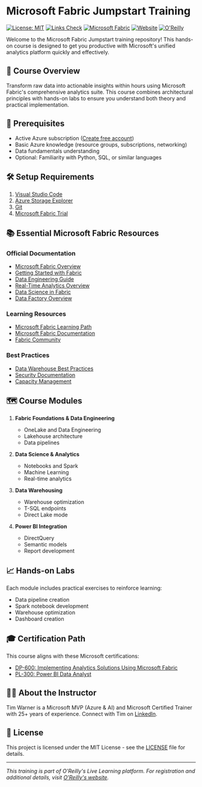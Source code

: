 # Microsoft Fabric Jumpstart Training

[![License: MIT](https://img.shields.io/badge/License-MIT-yellow.svg)](https://opensource.org/licenses/MIT)
[![Links Check](https://img.shields.io/github/actions/workflow/status/timothywarner/fabric/README-links-check.yml?label=links)](https://github.com/timothywarner/fabric/actions/workflows/README-links-check.yml)
[![Microsoft Fabric](https://img.shields.io/badge/Fabric-Documentation-blue)](https://learn.microsoft.com/fabric/)
[![Website](https://img.shields.io/badge/🌐-TechTrainerTim.com-blue)](https://techtrainertim.com/)
[![O'Reilly](https://img.shields.io/badge/O'Reilly-Live%20Training-red)](https://learning.oreilly.com/)

Welcome to the Microsoft Fabric Jumpstart training repository! This hands-on course is designed to get you productive with Microsoft's unified analytics platform quickly and effectively.

## 🎯 Course Overview

Transform raw data into actionable insights within hours using Microsoft Fabric's comprehensive analytics suite. This course combines architectural principles with hands-on labs to ensure you understand both theory and practical implementation.

## 🔧 Prerequisites

- Active Azure subscription ([Create free account](https://azure.microsoft.com/free/))
- Basic Azure knowledge (resource groups, subscriptions, networking)
- Data fundamentals understanding
- Optional: Familiarity with Python, SQL, or similar languages

## 🛠️ Setup Requirements

1. [Visual Studio Code](https://code.visualstudio.com/download)
2. [Azure Storage Explorer](https://azure.microsoft.com/features/storage-explorer/)
3. [Git](https://git-scm.com/downloads)
4. [Microsoft Fabric Trial](https://www.microsoft.com/microsoft-fabric)

## 📚 Essential Microsoft Fabric Resources

### Official Documentation
- [Microsoft Fabric Overview](https://learn.microsoft.com/fabric/get-started/microsoft-fabric-overview)
- [Getting Started with Fabric](https://learn.microsoft.com/fabric/get-started/)
- [Data Engineering Guide](https://learn.microsoft.com/fabric/data-engineering/data-engineering-overview)
- [Real-Time Analytics Overview](https://learn.microsoft.com/fabric/real-time-analytics/overview)
- [Data Science in Fabric](https://learn.microsoft.com/fabric/data-science/data-science-overview)
- [Data Factory Overview](https://learn.microsoft.com/fabric/data-factory/data-factory-overview)

### Learning Resources
- [Microsoft Fabric Learning Path](https://learn.microsoft.com/training/paths/get-started-fabric/)
- [Microsoft Fabric Documentation](https://learn.microsoft.com/fabric/)
- [Fabric Community](https://community.fabric.microsoft.com/)

### Best Practices
- [Data Warehouse Best Practices](https://learn.microsoft.com/fabric/data-warehouse/best-practices-warehouse)
- [Security Documentation](https://learn.microsoft.com/fabric/security/)
- [Capacity Management](https://learn.microsoft.com/fabric/enterprise/capacity-management)

## 🗺️ Course Modules

1. **Fabric Foundations & Data Engineering**
   - OneLake and Data Engineering
   - Lakehouse architecture
   - Data pipelines

2. **Data Science & Analytics**
   - Notebooks and Spark
   - Machine Learning
   - Real-time analytics

3. **Data Warehousing**
   - Warehouse optimization
   - T-SQL endpoints
   - Direct Lake mode

4. **Power BI Integration**
   - DirectQuery
   - Semantic models
   - Report development

## 📈 Hands-on Labs

Each module includes practical exercises to reinforce learning:
- Data pipeline creation
- Spark notebook development
- Warehouse optimization
- Dashboard creation

## 🎓 Certification Path

This course aligns with these Microsoft certifications:
- [DP-600: Implementing Analytics Solutions Using Microsoft Fabric](https://learn.microsoft.com/credentials/certifications/fabric-analytics-engineer-associate/)
- [PL-300: Power BI Data Analyst](https://learn.microsoft.com/credentials/certifications/power-bi-data-analyst-associate/)

## 👨‍🏫 About the Instructor

Tim Warner is a Microsoft MVP (Azure & AI) and Microsoft Certified Trainer with 25+ years of experience. Connect with Tim on [LinkedIn](https://www.linkedin.com/in/timothywarner).

## 📝 License

This project is licensed under the MIT License - see the [LICENSE](LICENSE) file for details.

---
*This training is part of O'Reilly's Live Learning platform. For registration and additional details, visit [O'Reilly's website](https://learning.oreilly.com/).*
